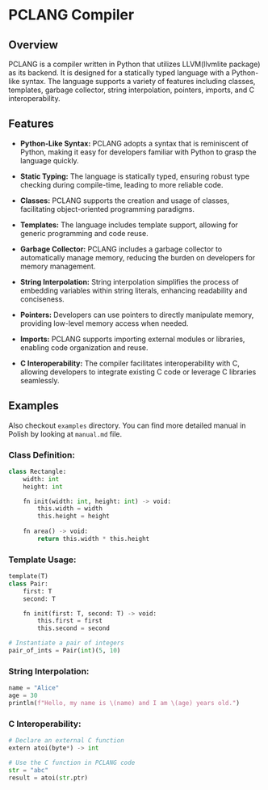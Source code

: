 # PCLANG Compiler

## Overview

PCLANG is a compiler written in Python that utilizes LLVM(llvmlite package) as its backend. It is designed for a statically typed language with a Python-like syntax. The language supports a variety of features including classes, templates, garbage collector, string interpolation, pointers, imports, and C interoperability.

## Features

- **Python-Like Syntax:** PCLANG adopts a syntax that is reminiscent of Python, making it easy for developers familiar with Python to grasp the language quickly.

- **Static Typing:** The language is statically typed, ensuring robust type checking during compile-time, leading to more reliable code.

- **Classes:** PCLANG supports the creation and usage of classes, facilitating object-oriented programming paradigms.

- **Templates:** The language includes template support, allowing for generic programming and code reuse.

- **Garbage Collector:** PCLANG includes a garbage collector to automatically manage memory, reducing the burden on developers for memory management.

- **String Interpolation:** String interpolation simplifies the process of embedding variables within string literals, enhancing readability and conciseness.

- **Pointers:** Developers can use pointers to directly manipulate memory, providing low-level memory access when needed.

- **Imports:** PCLANG supports importing external modules or libraries, enabling code organization and reuse.

- **C Interoperability:** The compiler facilitates interoperability with C, allowing developers to integrate existing C code or leverage C libraries seamlessly.

## Examples

Also checkout `examples` directory. You can find more detailed manual in Polish by looking at `manual.md` file. 

### Class Definition:
```python
class Rectangle:
    width: int
    height: int

    fn init(width: int, height: int) -> void:
        this.width = width
        this.height = height
    
    fn area() -> void:
        return this.width * this.height 
```

### Template Usage:
```python
template(T)
class Pair:
    first: T
    second: T

    fn init(first: T, second: T) -> void:
        this.first = first
        this.second = second

# Instantiate a pair of integers
pair_of_ints = Pair(int)(5, 10)
```

### String Interpolation:
```python
name = "Alice"
age = 30
println(f"Hello, my name is \(name) and I am \(age) years old.")
```

### C Interoperability:
```python
# Declare an external C function
extern atoi(byte*) -> int

# Use the C function in PCLANG code
str = "abc"
result = atoi(str.ptr)
```
